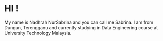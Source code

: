 
# HI !

My name is Nadhrah NurSabrina and you can call me Sabrina. I am from Dungun, Terengganu and currently studying in Data Engineering course at University Technology Malaysia.
